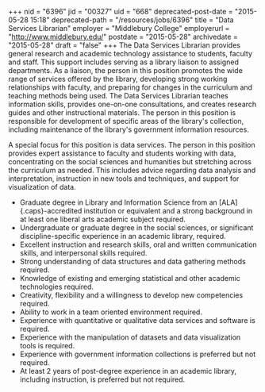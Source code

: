 +++
nid = "6396"
jid = "00327"
uid = "668"
deprecated-post-date = "2015-05-28 15:18"
deprecated-path = "/resources/jobs/6396"
title = "Data Services Librarian"
employer = "Middlebury College"
employerurl = "http://www.middlebury.edu/"
postdate = "2015-05-28"
archivedate = "2015-05-28"
draft = "false"
+++
The Data Services Librarian provides general research and academic
technology assistance to students, faculty and staff. This support
includes serving as a library liaison to assigned departments. As a
liaison, the person in this position promotes the wide range of services
offered by the library, developing strong working relationships with
faculty, and preparing for changes in the curriculum and teaching
methods being used. The Data Services Librarian teaches information
skills, provides one-on-one consultations, and creates research guides
and other instructional materials. The person in this position is
responsible for development of specific areas of the library's
collection, including maintenance of the library's government
information resources.

A special focus for this position is data services. The person in this
position provides expert assistance to faculty and students working with
data, concentrating on the social sciences and humanities but stretching
across the curriculum as needed. This includes advice regarding data
analysis and interpretation, instruction in new tools and techniques,
and support for visualization of data.
  
-   Graduate degree in Library and Information Science from an
    [ALA]{.caps}-accredited institution or equivalent and a strong
    background in at least one liberal arts academic subject required.
-   Undergraduate or graduate degree in the social sciences, or
    significant discipline-specific experience in an academic library,
    required.
-   Excellent instruction and research skills, oral and written
    communication skills, and interpersonal skills required.
-   Strong understanding of data structures and data gathering methods
    required.
-   Knowledge of existing and emerging statistical and other academic
    technologies required.
-   Creativity, flexibility and a willingness to develop new
    competencies required.
-   Ability to work in a team oriented environment required.
-   Experience with quantitative or qualitative data services and
    software is required.
-   Experience with the manipulation of datasets and data visualization
    tools is required.
-   Experience with government information collections is preferred but
    not required.
-   At least 2 years of post-degree experience in an academic library,
    including instruction, is preferred but not required.
